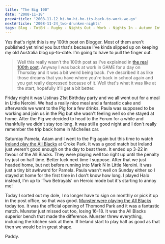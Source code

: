 ```yaml
---
title: "The Big 100"
date: "2008-11-18"
prevArticle: '2008-11-12_hi-ho-hi-ho-its-back-to-work-we-go'
nextArticle: '2008-11-24_two-drunken-nights'
tags: Blog - TotBH - Rugby - Nights Out - Work - Nights In - Autumn Internationals - Gaming
---
```

Yes that's right this is my 100th post on Blogger. Most of them aren't published yet mind you but that's because I've kinda slipped up on keeping my old Australia blog up-to-date. I'm going to have to pull the finger out. 
> Well this really wasn't the 100th post as I've explained in [the real 100th post](http://paddy1138.blogspot.com/2009/12/eddie-izzard-and-real-100-up.html).
Anyway I was back at work in GAME for a day on Thursday and it was a bit weird being back. I've described it as like those dreams that you have where you're back in school again and you get really depressed because of it. Well that's what it was like at the start, hopefully it'll get a bit better.

Friday night it was Ustinas 21st Birthday party and we all went out for a meal in Little Neroini. We had a really nice meal and a fantastic cake and afterwards we went to the Pig for a few drinks. Paula was supposed to be working and join us in the Pig but she wasn't feeling well so she stayed at home. After the Pig we decided to head to the Forum for a while and thankfully we didn't stay too long. It was still a good night and I don't really remember the trip back home in Michelles car.

Saturday Pamela, Adam and I went to the Pig again but this time to watch [Ireland play the All Blacks](http://www.rte.ie/sport/rugby/2008/1115/ireland_newzealand.html) at Croke Park. It was a good match but Ireland just weren't good enough on the day to beat them. It ended up 3-22 in favour of the All Blacks. They were playing well too right up until the penalty try just on half time. Better luck next time I suppose. After that we just headed home, but not before running into Mark N in Little Neroini. It was just a tiny bit awkward for Pamela. Paula wasn't well on Sunday either so I stayed at home for the first time in I don't know how long. I played Halo instead, I'm up to 'Two Betrayals' on Heroic mode but it's starting to annoy me!

Today I sorted out my dole, I no longer have to sign on monthly or pick it up in the post office, so that was good. [Munster were playing the All Blacks](http://www.rte.ie/sport/rugby/2008/1118/munster_newzealand.html) today too. It was the official opening of Thomond Park and it was a fantastic match. Munster just missed out too, losing 16-18. It was the All Blacks superior bench that made the difference. Munster threw everything, including the kitchen sink at them. If Ireland start to play half as good as that then we would be in great shape.

Paddy.